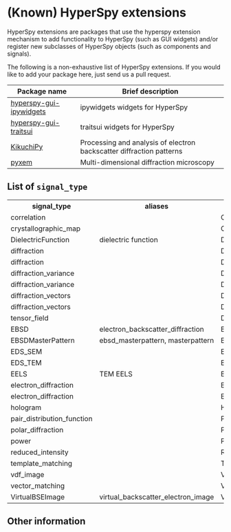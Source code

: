 # (Known) HyperSpy extensions

HyperSpy extensions are packages that use the hyperspy extension mechanism to add functionality to HyperSpy (such as GUI widgets) and/or register new subclasses of HyperSpy objects (such as components and signals).

The following is a non-exhaustive list of HyperSpy extensions. If you would like to add your package here, just send us a pull request.

| Package name                                                                   | Brief description                                                    |
|--------------------------------------------------------------------------------|----------------------------------------------------------------------|
| [hyperspy-gui-ipywidgets](https://github.com/hyperspy/hyperspy_gui_ipywidgets) | ipywidgets widgets for HyperSpy                                      |
| [hyperspy-gui-traitsui](https://github.com/hyperspy/hyperspy_gui_traitsui)     | traitsui widgets for HyperSpy                                        |
| [KikuchiPy](https://github.com/kikuchipy/kikuchipy)                            | Processing and analysis of electron backscatter diffraction patterns |
| [pyxem](https://github.com/pyxem/pyxem)                                        | Multi-dimensional diffraction microscopy                             |

## List of `signal_type`


<table>
    <tr>
        <th>signal_type</th>
        <th>aliases</th>
        <th>class name</th>
        <th>package</th>
    </tr>
    <tr>
        <td>correlation</td>
        <td></td>
        <td>Correlation2D</td>
        <td>pyxem</td>
    </tr>
    <tr>
        <td>crystallographic_map</td>
        <td></td>
        <td>CrystallographicMap</td>
        <td>pyxem</td>
    </tr>
    <tr>
        <td>DielectricFunction</td>
        <td>dielectric function</td>
        <td>DielectricFunction</td>
        <td>hyperspy</td>
    </tr>
    <tr>
        <td>diffraction</td>
        <td></td>
        <td>Diffraction1D</td>
        <td>pyxem</td>
    </tr>
    <tr>
        <td>diffraction</td>
        <td></td>
        <td>Diffraction2D</td>
        <td>pyxem</td>
    </tr>
    <tr>
        <td>diffraction_variance</td>
        <td></td>
        <td>DiffractionVariance1D</td>
        <td>pyxem</td>
    </tr>
    <tr>
        <td>diffraction_variance</td>
        <td></td>
        <td>DiffractionVariance2D</td>
        <td>pyxem</td>
    </tr>
    <tr>
        <td>diffraction_vectors</td>
        <td></td>
        <td>DiffractionVectors</td>
        <td>pyxem</td>
    </tr>
    <tr>
        <td>diffraction_vectors</td>
        <td></td>
        <td>DiffractionVectors2D</td>
        <td>pyxem</td>
    </tr>
    <tr>
        <td>tensor_field</td>
        <td></td>
        <td>DisplacementGradientMap</td>
        <td>pyxem</td>
    </tr>
    <tr>
        <td>EBSD</td>
        <td>electron_backscatter_diffraction</td>
        <td>EBSD</td>
        <td>kikuchipy</td>
    </tr>
    <tr>
        <td>EBSDMasterPattern</td>
        <td>ebsd_masterpattern, masterpattern</td>
        <td>EBSDMasterPattern</td>
        <td>kikuchipy</td>
    </tr>
    <tr>
        <td>EDS_SEM</td>
        <td></td>
        <td>EDSSEMSpectrum</td>
        <td>hyperspy</td>
    </tr>
    <tr>
        <td>EDS_TEM</td>
        <td></td>
        <td>EDSTEMSpectrum</td>
        <td>hyperspy</td>
    </tr>
    <tr>
        <td>EELS</td>
        <td>TEM EELS</td>
        <td>EELSSpectrum</td>
        <td>hyperspy</td>
    </tr>
    <tr>
        <td>electron_diffraction</td>
        <td></td>
        <td>ElectronDiffraction1D</td>
        <td>pyxem</td>
    </tr>
    <tr>
        <td>electron_diffraction</td>
        <td></td>
        <td>ElectronDiffraction2D</td>
        <td>pyxem</td>
    </tr>
    <tr>
        <td>hologram</td>
        <td></td>
        <td>HologramImage</td>
        <td>hyperspy</td>
    </tr>
    <tr>
        <td>pair_distribution_function</td>
        <td></td>
        <td>PairDistributionFunction1D</td>
        <td>pyxem</td>
    </tr>
    <tr>
        <td>polar_diffraction</td>
        <td></td>
        <td>PolarDiffraction2D</td>
        <td>pyxem</td>
    </tr>
    <tr>
        <td>power</td>
        <td></td>
        <td>Power2D</td>
        <td>pyxem</td>
    </tr>
    <tr>
        <td>reduced_intensity</td>
        <td></td>
        <td>ReducedIntensity1D</td>
        <td>pyxem</td>
    </tr>
    <tr>
        <td>template_matching</td>
        <td></td>
        <td>TemplateMatchingResults</td>
        <td>pyxem</td>
    </tr>
    <tr>
        <td>vdf_image</td>
        <td></td>
        <td>VDFImage</td>
        <td>pyxem</td>
    </tr>
    <tr>
        <td>vector_matching</td>
        <td></td>
        <td>VectorMatchingResults</td>
        <td>pyxem</td>
    </tr>
    <tr>
        <td>VirtualBSEImage</td>
        <td>virtual_backscatter_electron_image</td>
        <td>VirtualBSEImage</td>
        <td>kikuchipy</td>
    </tr>
</table>

## Other information


